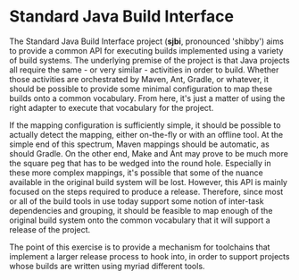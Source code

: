 Standard Java Build Interface
=============================

The Standard Java Build Interface project (**sjbi**, pronounced 'shibby') aims to provide a common API for executing builds implemented using a variety of build systems. The underlying premise of the project is that Java projects all require the same - or very similar - activities in order to build. Whether those activities are orchestrated by Maven, Ant, Gradle, or whatever, it should be possible to provide some minimal configuration to map these builds onto a common vocabulary. From here, it's just a matter of using the right adapter to execute that vocabulary for the project. 

If the mapping configuration is sufficiently simple, it should be possible to actually detect the mapping, either on-the-fly or with an offline tool. At the simple end of this spectrum, Maven mappings should be automatic, as should Gradle. On the other end, Make and Ant may prove to be much more the square peg that has to be wedged into the round hole. Especially in these more complex mappings, it's possible that some of the nuance available in the original build system will be lost. However, this API is mainly focused on the steps required to produce a release. Therefore, since most or all of the build tools in use today support some notion of inter-task dependencies and grouping, it should be feasible to map enough of the original build system onto the common vocabulary that it will support a release of the project.

The point of this exercise is to provide a mechanism for toolchains that implement a larger release process to hook into, in order to support projects whose builds are written using myriad different tools.